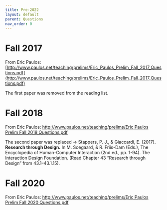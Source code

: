 ```yaml
---
title: Pre-2022
layout: default
parent: Questions
nav_order: 0
---
```

# Fall 2017
From Eric Paulos: [http://www.paulos.net/teaching/prelims/Eric_Paulos_Prelim_Fall_2017_Questions.pdf](http://www.paulos.net/teaching/prelims/Eric_Paulos_Prelim_Fall_2017_Questions.pdf)

The first paper was removed from the reading list.

# Fall 2018
From Eric Paulos: [http://www.paulos.net/teaching/prelims/Eric Paulos Prelim Fall 2018 Questions.pdf](http://www.paulos.net/teaching/prelims/Eric%20Paulos%20Prelim%20Fall%202018%20Questions.pdf)

The second paper was replaced -> Stappers, P. J., & Giaccardi, E. (2017).
**Research through Design.**
In M. Soegaard, & R. Friis-Dam (Eds.), The Encyclopedia of Human-Computer Interaction (2nd ed., pp. 1-94).
The Interaction Design Foundation.
(Read Chapter 43 “Research through Design” from 43.1–43.1.15).

# Fall 2020
From Eric Paulos: [http://www.paulos.net/teaching/prelims/Eric Paulos Prelim Fall 2020 Questions.pdf](http://www.paulos.net/teaching/prelims/Eric%20Paulos%20Prelim%20Fall%202020%20Questions.pdf)
